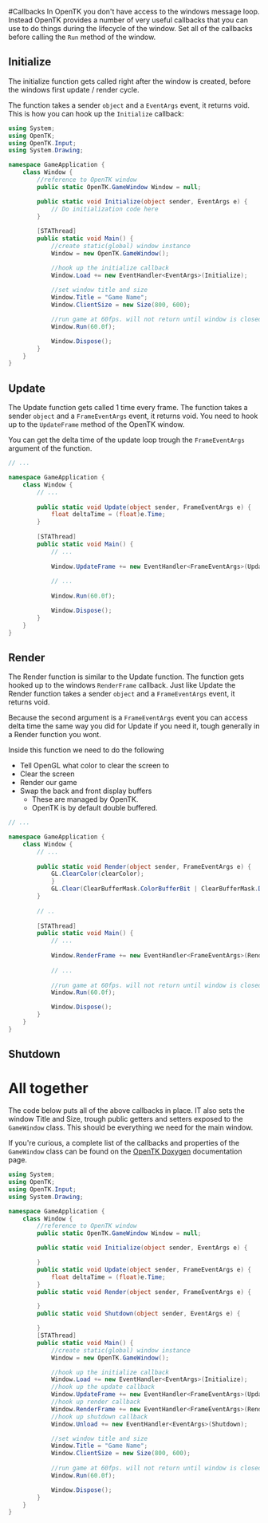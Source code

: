 #Callbacks
In OpenTK you don't have access to the windows message loop. Instead OpenTK provides a number of very useful callbacks that you can use to do things during the lifecycle of the window. Set all of the callbacks before calling the ```Run``` method of the window.

## Initialize
The initialize function gets called right after the window is created, before the windows first update / render cycle. 

The function takes a sender ```object``` and a ```EventArgs``` event, it returns void. This is how you can hook up the ```Initialize``` callback:

```cs
using System;
using OpenTK;
using OpenTK.Input;
using System.Drawing;

namespace GameApplication {
    class Window {
        //reference to OpenTK window
        public static OpenTK.GameWindow Window = null; 

        public static void Initialize(object sender, EventArgs e) {
            // Do initialization code here
        }
        
        [STAThread]
        public static void Main() {
            //create static(global) window instance
            Window = new OpenTK.GameWindow();

            //hook up the initialize callback
            Window.Load += new EventHandler<EventArgs>(Initialize);
            
            //set window title and size
            Window.Title = "Game Name";
            Window.ClientSize = new Size(800, 600);

            //run game at 60fps. will not return until window is closed
            Window.Run(60.0f);

            Window.Dispose();
        }
    }
}
```

## Update

The Update function gets called 1 time every frame. The function takes a sender ```object``` and a ```FrameEventArgs``` event, it returns void. You need to hook up to the ```UpdateFrame``` method of the OpenTK window.

You can get the delta time of the update loop trough the ```FrameEventArgs``` argument of the function.

```cs
// ...

namespace GameApplication {
    class Window {
        // ...
        
        public static void Update(object sender, FrameEventArgs e) {
            float deltaTime = (float)e.Time;
        }
        
        [STAThread]
        public static void Main() {
            // ...
            
            Window.UpdateFrame += new EventHandler<FrameEventArgs>(Update);
            
            // ...
            
            Window.Run(60.0f);

            Window.Dispose();
        }
    }
}
```

## Render
The Render function is similar to the Update function. The function gets hooked up to the windows ```RenderFrame``` callback. Just like Update the Render function takes a sender ```object``` and a ```FrameEventArgs``` event, it returns void.

Because the second argument is a ```FrameEventArgs``` event you can access delta time the same way you did for Update if you need it, tough generally in a Render function you wont.

Inside this function we need to do the following
* Tell OpenGL what color to clear the screen to
* Clear the screen
* Render our game
* Swap the back and front display buffers
  * These are managed by OpenTK.
  * OpenTK is by default double buffered.

```cs
// ...

namespace GameApplication {
    class Window {
        // ...
        
        public static void Render(object sender, FrameEventArgs e) {
            GL.ClearColor(clearColor);
            }
            GL.Clear(ClearBufferMask.ColorBufferBit | ClearBufferMask.DepthBufferBit);
        }
        
        // ..
        
        [STAThread]
        public static void Main() {
            // ...
            
            Window.RenderFrame += new EventHandler<FrameEventArgs>(Render);
            
            // ...
            
            //run game at 60fps. will not return until window is closed
            Window.Run(60.0f);

            Window.Dispose();
        }
    }
}
```

## Shutdown

# All together
The code below puts all of the above callbacks in place. IT also sets the window Title and Size, trough public getters and setters exposed to the ```GameWindow``` class. This should be everything we need for the main window.

If you're curious, a complete list of the callbacks and properties of the ```GameWindow``` class can be found on the [OpenTK Doxygen](http://www.opentk.com/files/doc/class_open_t_k_1_1_game_window.html) documentation page.

```cs
using System;
using OpenTK;
using OpenTK.Input;
using System.Drawing;

namespace GameApplication {
    class Window {
        //reference to OpenTK window
        public static OpenTK.GameWindow Window = null; 

        public static void Initialize(object sender, EventArgs e) {

        }
        public static void Update(object sender, FrameEventArgs e) {
            float deltaTime = (float)e.Time;
        }
        public static void Render(object sender, FrameEventArgs e) {

        }
        public static void Shutdown(object sender, EventArgs e) {

        }
        [STAThread]
        public static void Main() {
            //create static(global) window instance
            Window = new OpenTK.GameWindow();

            //hook up the initialize callback
            Window.Load += new EventHandler<EventArgs>(Initialize);
            //hook up the update callback
            Window.UpdateFrame += new EventHandler<FrameEventArgs>(Update);
            //hook up render callback
            Window.RenderFrame += new EventHandler<FrameEventArgs>(Render);
            //hook up shutdown callback
            Window.Unload += new EventHandler<EventArgs>(Shutdown);

            //set window title and size
            Window.Title = "Game Name";
            Window.ClientSize = new Size(800, 600);
            
            //run game at 60fps. will not return until window is closed
            Window.Run(60.0f);

            Window.Dispose();
        }
    }
}
```